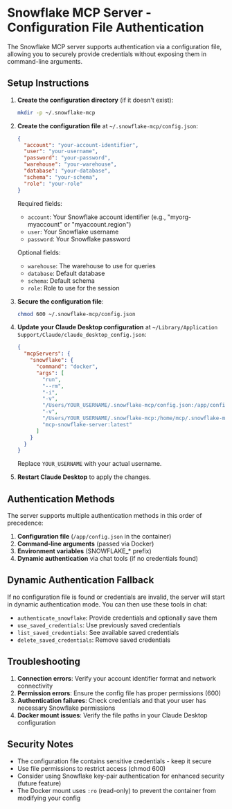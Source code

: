 # Snowflake MCP Server - Configuration File Authentication

The Snowflake MCP server supports authentication via a configuration file, allowing you to securely provide credentials without exposing them in command-line arguments.

## Setup Instructions

1. **Create the configuration directory** (if it doesn't exist):
   ```bash
   mkdir -p ~/.snowflake-mcp
   ```

2. **Create the configuration file** at `~/.snowflake-mcp/config.json`:
   ```json
   {
     "account": "your-account-identifier",
     "user": "your-username",
     "password": "your-password",
     "warehouse": "your-warehouse",
     "database": "your-database",
     "schema": "your-schema",
     "role": "your-role"
   }
   ```

   Required fields:
   - `account`: Your Snowflake account identifier (e.g., "myorg-myaccount" or "myaccount.region")
   - `user`: Your Snowflake username
   - `password`: Your Snowflake password

   Optional fields:
   - `warehouse`: The warehouse to use for queries
   - `database`: Default database
   - `schema`: Default schema
   - `role`: Role to use for the session

3. **Secure the configuration file**:
   ```bash
   chmod 600 ~/.snowflake-mcp/config.json
   ```

4. **Update your Claude Desktop configuration** at `~/Library/Application Support/Claude/claude_desktop_config.json`:
   ```json
   {
     "mcpServers": {
       "snowflake": {
         "command": "docker",
         "args": [
           "run",
           "--rm",
           "-i",
           "-v",
           "/Users/YOUR_USERNAME/.snowflake-mcp/config.json:/app/config.json:ro",
           "-v",
           "/Users/YOUR_USERNAME/.snowflake-mcp:/home/mcp/.snowflake-mcp",
           "mcp-snowflake-server:latest"
         ]
       }
     }
   }
   ```

   Replace `YOUR_USERNAME` with your actual username.

5. **Restart Claude Desktop** to apply the changes.

## Authentication Methods

The server supports multiple authentication methods in this order of precedence:

1. **Configuration file** (`/app/config.json` in the container)
2. **Command-line arguments** (passed via Docker)
3. **Environment variables** (SNOWFLAKE_* prefix)
4. **Dynamic authentication** via chat tools (if no credentials found)

## Dynamic Authentication Fallback

If no configuration file is found or credentials are invalid, the server will start in dynamic authentication mode. You can then use these tools in chat:

- `authenticate_snowflake`: Provide credentials and optionally save them
- `use_saved_credentials`: Use previously saved credentials
- `list_saved_credentials`: See available saved credentials
- `delete_saved_credentials`: Remove saved credentials

## Troubleshooting

1. **Connection errors**: Verify your account identifier format and network connectivity
2. **Permission errors**: Ensure the config file has proper permissions (600)
3. **Authentication failures**: Check credentials and that your user has necessary Snowflake permissions
4. **Docker mount issues**: Verify the file paths in your Claude Desktop configuration

## Security Notes

- The configuration file contains sensitive credentials - keep it secure
- Use file permissions to restrict access (chmod 600)
- Consider using Snowflake key-pair authentication for enhanced security (future feature)
- The Docker mount uses `:ro` (read-only) to prevent the container from modifying your config